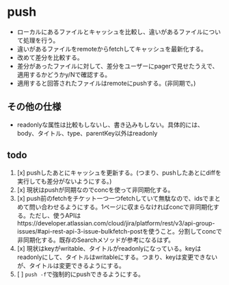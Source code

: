 # push

- ローカルにあるファイルとキャッシュを比較し、違いがあるファイルについて処理を行う。
- 違いがあるファイルをremoteからfetchしてキャッシュを最新化する。
- 改めて差分を比較する。
- 差分があったファイルに対して、差分をユーザーにpagerで見せたうえで、適用するかどうかy/Nで確認する。
- 適用すると回答されたファイルはremoteにpushする。(非同期で。)

## その他の仕様

- readonlyな属性は比較もしないし、書き込みもしない。具体的には、body、タイトル、type、parentKey以外はreadonly

## todo

1. [x] pushしたあとにキャッシュを更新する。(つまり、pushしたあとにdiffを実行しても差分がないようにする。)
2. [x] 現状はpushが同期なのでconcを使って非同期化する。
3. [x] push前のfetchをチケット一つ一つfetchしていて無駄なので、idsでまとめて問い合わせるようにする。1ページに収まらなければconcで非同期化する。ただし、使うAPIはhttps://developer.atlassian.com/cloud/jira/platform/rest/v3/api-group-issues/#api-rest-api-3-issue-bulkfetch-postを使うこと。分割してconcで非同期化する。既存のSearchメソッドが参考になるはず。
4. [x] 現状はkeyがwritable、タイトルがreadonlyになっている。keyはreadonlyにして、タイトルはwritableにする。つまり、keyは変更できないが、タイトルは変更できるようにする。
5. [ ] `push -f`で強制的にpushできるようにする。
